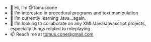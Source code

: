 - 👋 Hi, I’m @Tomuscone
- 👀 I’m interested in procedural programs and text manipulation
- 🌱 I’m currently learning Java...again.
- 💞️ I’m looking to collaborate on any XML/Java/Javascript projects, especially things related to roleplaying
- 📫 Reach me at tomus.cone@gmail.com

<!---
Tomuscone/Tomuscone is a ✨ special ✨ repository because its `README.md` (this file) appears on your GitHub profile.
You can click the Preview link to take a look at your changes.
--->
